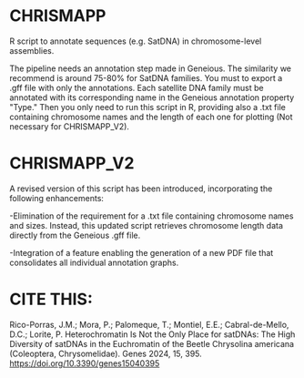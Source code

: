 # CHRISMAPP
R script to annotate sequences (e.g. SatDNA) in chromosome-level assemblies.


The pipeline needs an annotation step made in Geneious. 
The similarity we recommend is around 75-80% for SatDNA families. You must to export a .gff file with only the annotations.
Each satellite DNA family must be annotated with its corresponding name in the Geneious annotation property "Type."
Then you only need to run this script in R, providing also a .txt file containing chromosome names and the length of each one for plotting (Not necessary for CHRISMAPP_V2).


# CHRISMAPP_V2

A revised version of this script has been introduced, incorporating the following enhancements:

  -Elimination of the requirement for a .txt file containing chromosome names and sizes. Instead, this updated script retrieves chromosome length data directly from the Geneious .gff file.
  
 -Integration of a feature enabling the generation of a new PDF file that consolidates all individual annotation graphs.


# CITE THIS:
Rico-Porras, J.M.; Mora, P.; Palomeque, T.; Montiel, E.E.; Cabral-de-Mello, D.C.; Lorite, P. Heterochromatin Is Not the Only Place for satDNAs: The High Diversity of satDNAs in the Euchromatin of the Beetle Chrysolina americana (Coleoptera, Chrysomelidae). Genes 2024, 15, 395. https://doi.org/10.3390/genes15040395
